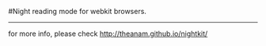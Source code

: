 #Night reading mode for webkit browsers.

******

for more info, please check <http://theanam.github.io/nightkit/>
